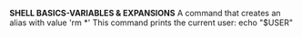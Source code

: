 **SHELL BASICS-VARIABLES & EXPANSIONS**
A command that creates an alias with value 'rm *'
This command prints the current user: echo "$USER"
